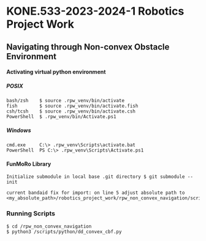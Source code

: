 # KONE.533-2023-2024-1 Robotics Project Work
## Navigating through Non-convex Obstacle Environment

#### Activating virtual python environment
##### POSIX
	bash/zsh    $ source .rpw_venv/bin/activate
    fish        $ source .rpw_venv/bin/activate.fish
    csh/tcsh    $ source .rpw_venv/bin/activate.csh
    PowerShell  $ .rpw_venv/bin/Activate.ps1


##### Windows
    cmd.exe     C:\> .rpw_venv\Scripts\activate.bat
    PowerShell  PS C:\> .rpw_venv\Scripts\Activate.ps1

#### FunMoRo Library
    Initialize submodule in local base .git directory $ git submodule --init
    
    current bandaid fix for import: on line 5 adjust absolute path to <my_absolute_path>/robotics_project_work/rpw_non_convex_navigation/scripts/python/dd_convex_cbf.py

### Running Scripts

    $ cd /rpw_non_convex_navigation
    $ python3 /scripts/python/dd_convex_cbf.py





